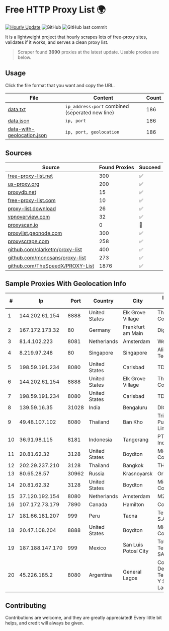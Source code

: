 
# Free HTTP Proxy List 🌍

[![Hourly Update](https://github.com/mertguvencli/http-proxy-list/actions/workflows/main.yml/badge.svg?branch=main)](https://github.com/mertguvencli/http-proxy-list/actions/workflows/main.yml)
![GitHub](https://img.shields.io/github/license/mertguvencli/http-proxy-list)
![GitHub last commit](https://img.shields.io/github/last-commit/mertguvencli/http-proxy-list)

It is a lightweight project that hourly scrapes lots of free-proxy sites, validates if it works, and serves a clean proxy list.


> Scraper found **3690** proxies at the latest update. Usable proxies are below.

## Usage

Click the file format that you want and copy the URL.


|File|Content|Count|
|----|-------|-----|
|[data.txt](https://raw.githubusercontent.com/mertguvencli/http-proxy-list/main/proxy-list/data.txt)|`ip_address:port` combined (seperated new line)|186|
|[data.json](https://raw.githubusercontent.com/mertguvencli/http-proxy-list/main/proxy-list/data.json)|`ip, port`|186|
|[data-with-geolocation.json](https://raw.githubusercontent.com/mertguvencli/http-proxy-list/main/proxy-list/data-with-geolocation.json)|`ip, port, geolocation`|186|

## Sources

|Source|Found Proxies|Succeed|
|------|-------------|-------|
|[free-proxy-list.net](https://free-proxy-list.net)|300|✅|
|[us-proxy.org](https://www.us-proxy.org)|200|✅|
|[proxydb.net](http://proxydb.net)|15|✅|
|[free-proxy-list.com](https://free-proxy-list.com/?page=&port=&type%5B%5D=http&type%5B%5D=https&up_time=0&search=Search)|10|✅|
|[proxy-list.download](https://www.proxy-list.download/HTTP)|26|✅|
|[vpnoverview.com](https://vpnoverview.com/privacy/anonymous-browsing/free-proxy-servers)|32|✅|
|[proxyscan.io](https://www.proxyscan.io)|0|🚫|
|[proxylist.geonode.com](https://proxylist.geonode.com/api/proxy-list?limit=300&page=1&sort_by=lastChecked&sort_type=desc&protocols=http,https)|300|✅|
|[proxyscrape.com](https://api.proxyscrape.com/v2/?request=displayproxies&protocol=http&timeout=10000&country=all&ssl=all&anonymity=all)|258|✅|
|[github.com/clarketm/proxy-list](https://raw.githubusercontent.com/clarketm/proxy-list/master/proxy-list-raw.txt)|400|✅|
|[github.com/monosans/proxy-list](https://raw.githubusercontent.com/monosans/proxy-list/main/proxies/http.txt)|273|✅|
|[github.com/TheSpeedX/PROXY-List](https://raw.githubusercontent.com/TheSpeedX/PROXY-List/master/http.txt)|1876|✅|


## Sample Proxies With Geolocation Info

|#|Ip|Port|Country|City|Internet Service Provider|
|-|--|----|-------|----|-------------------------|
|1|144.202.61.154|8888|United States|Elk Grove Village|The Constant Company|
|2|167.172.173.32|80|Germany|Frankfurt am Main|DigitalOcean, LLC|
|3|81.4.102.223|8081|Netherlands|Amsterdam|WeservIT|
|4|8.219.97.248|80|Singapore|Singapore|Alibaba (US) Technology Co., Ltd.|
|5|198.59.191.234|8080|United States|Carlsbad|TDS TELECOM|
|6|144.202.61.154|8888|United States|Elk Grove Village|The Constant Company|
|7|198.59.191.234|8080|United States|Carlsbad|TDS TELECOM|
|8|139.59.16.35|31028|India|Bengaluru|DIGITALOCEAN|
|9|49.48.107.102|8080|Thailand|Ban Kho|Triple T Broadband Public Company Limited|
|10|36.91.98.115|8181|Indonesia|Tangerang|PT Telekomunikasi Indonesia|
|11|20.81.62.32|3128|United States|Boydton|Microsoft Corporation|
|12|202.29.237.210|3128|Thailand|Bangkok|THAINET|
|13|80.65.28.57|30962|Russia|Krasnoyarsk|Orion Telecom LLC|
|14|20.81.62.32|3128|United States|Boydton|Microsoft Corporation|
|15|37.120.192.154|8080|Netherlands|Amsterdam|M247 Ltd|
|16|107.172.73.179|7890|Canada|Hamilton|ColoCrossing|
|17|181.66.181.207|999|Peru|Tacna|Telefonica del Peru S.A.A.|
|18|20.47.108.204|8888|United States|Boydton|Microsoft Corporation|
|19|187.188.147.170|999|Mexico|San Luis Potosí City|Total Play Telecomunicaciones SA De CV|
|20|45.226.185.2|8080|Argentina|General Lagos|Coop De Provision De Telecomunicaciones Y Servicios De Gral Lagos Ltda|



## Contributing

Contributions are welcome, and they are greatly appreciated! Every
little bit helps, and credit will always be given.

